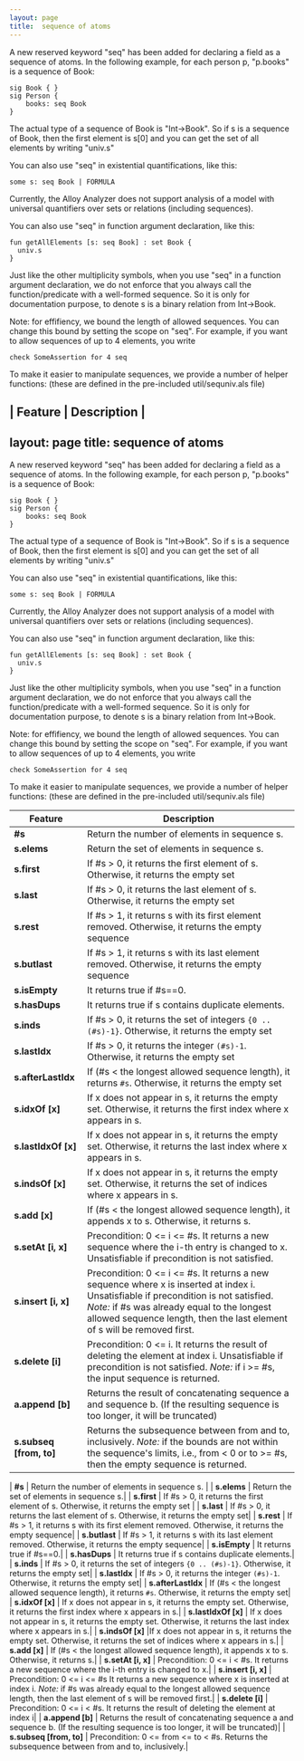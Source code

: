 ```yaml
---
layout: page
title:  sequence of atoms
---
```


A new reserved keyword "seq" has been added for declaring a field as a sequence of atoms. In the following example, for each person p, "p.books" is a sequence of Book:

	sig Book { }
	sig Person {
		books: seq Book
	}

The actual type of a sequence of Book is "Int->Book". So if s is a sequence of Book, then the first element is s[0] and you can get the set of all elements by writing "univ.s"

You can also use "seq" in existential quantifications, like this:

	some s: seq Book | FORMULA

Currently, the Alloy Analyzer does not support analysis of a model with universal quantifiers over sets or relations (including sequences).

You can also use "seq" in function argument declaration, like this:

	fun getAllElements [s: seq Book] : set Book {
	  univ.s
	}

Just like the other multiplicity symbols, when you use "seq" in a function argument declaration, we do not enforce that you always call the function/predicate with a well-formed sequence. So it is only for documentation purpose, to denote s is a binary relation from Int->Book.

Note: for effifiency, we bound the length of allowed sequences. You can change this bound by setting the scope on "seq". For example, if you want to allow sequences of up to 4 elements, you write

	check SomeAssertion for 4 seq

To make it easier to manipulate sequences, we provide a number of helper functions: (these are defined in the pre-included util/sequniv.als file)

| Feature | Description |
---
layout: page
title:  sequence of atoms
---

A new reserved keyword "seq" has been added for declaring a field as a sequence of atoms. In the following example, for each person p, "p.books" is a sequence of Book:

	sig Book { }
	sig Person {
		books: seq Book
	}

The actual type of a sequence of Book is "Int->Book". So if s is a sequence of Book, then the first element is s[0] and you can get the set of all elements by writing "univ.s"

You can also use "seq" in existential quantifications, like this:

	some s: seq Book | FORMULA

Currently, the Alloy Analyzer does not support analysis of a model with universal quantifiers over sets or relations (including sequences).

You can also use "seq" in function argument declaration, like this:

	fun getAllElements [s: seq Book] : set Book {
	  univ.s
	}

Just like the other multiplicity symbols, when you use "seq" in a function argument declaration, we do not enforce that you always call the function/predicate with a well-formed sequence. So it is only for documentation purpose, to denote s is a binary relation from Int->Book.

Note: for effifiency, we bound the length of allowed sequences. You can change this bound by setting the scope on "seq". For example, if you want to allow sequences of up to 4 elements, you write

	check SomeAssertion for 4 seq

To make it easier to manipulate sequences, we provide a number of helper functions: (these are defined in the pre-included util/sequniv.als file)

| Feature | Description |
|----------------|------------------|
| **#s** | Return the number of elements in sequence s. |
| **s.elems** | Return the set of elements in sequence s.|
| **s.first** | If #s > 0, it returns the first element of s. Otherwise, it returns the empty set |
| **s.last** | If #s > 0, it returns the last element of s. Otherwise, it returns the empty set|
| **s.rest** | If #s > 1, it returns s with its first element removed. Otherwise, it returns the empty sequence|
| **s.butlast** | If #s > 1, it returns s with its last element removed. Otherwise, it returns the empty sequence|
| **s.isEmpty** | It returns true if #s==0.|
| **s.hasDups** | It returns true if s contains duplicate elements.|
| **s.inds** | If #s > 0, it returns the set of integers `{0 .. (#s)-1}`. Otherwise, it returns the empty set|
| **s.lastIdx** | If #s > 0, it returns the integer `(#s)-1`. Otherwise, it returns the empty set|
| **s.afterLastIdx** | If (#s < the longest allowed sequence length), it returns `#s`. Otherwise, it returns the empty set|
| **s.idxOf [x]** | If x does not appear in s, it returns the empty set. Otherwise, it returns the first index where x appears in s.|
| **s.lastIdxOf [x]** | If x does not appear in s, it returns the empty set. Otherwise, it returns the last index where x appears in s.|
| **s.indsOf [x]** |If x does not appear in s, it returns the empty set. Otherwise, it returns the set of indices where x appears in s.|
| **s.add [x]** | If (#s < the longest allowed sequence length), it appends x to s. Otherwise, it returns s.|
| **s.setAt [i, x]** | Precondition: 0 <= i <= #s. It returns a new sequence where the i-th entry is changed to x. Unsatisfiable if precondition is not satisfied. |
| **s.insert [i, x]** | Precondition: 0 <= i <= #s. It returns a new sequence where x is inserted at index i. Unsatisfiable if precondition is not satisfied. *Note:* if #s was already equal to the longest allowed sequence length, then the last element of s will be removed first.|
| **s.delete [i]** | Precondition: 0 <= i. It returns the result of deleting the element at index i. Unsatisfiable if precondition is not satisfied. *Note:* if i >= #s, the input sequence is returned.|
| **a.append [b]** | Returns the result of concatenating sequence a and sequence b. (If the resulting sequence is too longer, it will be truncated)|
| **s.subseq [from, to]** | Returns the subsequence between from and to, inclusively. *Note:* if the bounds are not within the sequence's limits, i.e., from < 0 or to >= #s, then the empty sequence is returned.|


| **#s** | Return the number of elements in sequence s. |
| **s.elems** | Return the set of elements in sequence s.|
| **s.first** | If #s > 0, it returns the first element of s. Otherwise, it returns the empty set |
| **s.last** | If #s > 0, it returns the last element of s. Otherwise, it returns the empty set|
| **s.rest** | If #s > 1, it returns s with its first element removed. Otherwise, it returns the empty sequence|
| **s.butlast** | If #s > 1, it returns s with its last element removed. Otherwise, it returns the empty sequence|
| **s.isEmpty** | It returns true if #s==0.|
| **s.hasDups** | It returns true if s contains duplicate elements.|
| **s.inds** | If #s > 0, it returns the set of integers `{0 .. (#s)-1}`. Otherwise, it returns the empty set|
| **s.lastIdx** | If #s > 0, it returns the integer `(#s)-1`. Otherwise, it returns the empty set|
| **s.afterLastIdx** | If (#s < the longest allowed sequence length), it returns `#s`. Otherwise, it returns the empty set|
| **s.idxOf [x]** | If x does not appear in s, it returns the empty set. Otherwise, it returns the first index where x appears in s.|
| **s.lastIdxOf [x]** | If x does not appear in s, it returns the empty set. Otherwise, it returns the last index where x appears in s.|
| **s.indsOf [x]** |If x does not appear in s, it returns the empty set. Otherwise, it returns the set of indices where x appears in s.|
| **s.add [x]** | If (#s < the longest allowed sequence length), it appends x to s. Otherwise, it returns s.|
| **s.setAt [i, x]** | Precondition: 0 <= i < #s. It returns a new sequence where the i-th entry is changed to x.|
| **s.insert [i, x]** | Precondition: 0 <= i <= #s It returns a new sequence where x is inserted at index i. *Note:* if #s was already equal to the longest allowed sequence length, then the last element of s will be removed first.|
| **s.delete [i]** | Precondition: 0 <= i < #s. It returns the result of deleting the element at index i|
| **a.append [b]** | Returns the result of concatenating sequence a and sequence b. (If the resulting sequence is too longer, it will be truncated)|
| **s.subseq [from, to]** | Precondition: 0 <= from <= to < #s. Returns the subsequence between from and to, inclusively.|
